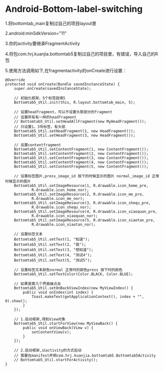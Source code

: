 # Android-Bottom-label-switching

1.将bottomtab_main复制过自己的项目layout里

2.android:minSdkVersion="11"

3.你的activity要继承FragmentActivity

4.将包com.hrj.kuanjia.bottomtab5复制过自己的项目里，有错误，导入自己的R包

5.使用方法调用如下,在fragmentactivity的onCreate进行设置：

	@Override
	protected void onCreate(Bundle savedInstanceState) {
		super.onCreate(savedInstanceState);

		// 初始化框架，5个标签就填5
		Bottomtab5_Util.init(this, R.layout.bottomtab_main, 5);

		// 设置headfragment，可以不设置头那部分的fragment
		// 设置所有有一样的headfragment
		// Bottomtab5_Util.setHeadAllFragment(new MyHeadFragment());
		// 只设置1，3号标签，有头部
		Bottomtab5_Util.setHeadFragment(1, new HeadFragment());
		Bottomtab5_Util.setHeadFragment(3, new HeadFragment());

		// 设置contentfragment
		Bottomtab5_Util.setContentFragment(1, new ContentFragment());
		Bottomtab5_Util.setContentFragment(2, new ContentFragment());
		Bottomtab5_Util.setContentFragment(3, new ContentFragment());
		Bottomtab5_Util.setContentFragment(4, new ContentFragment());
		Bottomtab5_Util.setContentFragment(5, new ContentFragment());

		// 设置标签图片,press_image_id 按下的时候显示的图片 normal_image_id 正常时候显示的图片
		Bottomtab5_Util.setImageResource(1, R.drawable.icon_home_pre,
				R.drawable.icon_home_nor);
		Bottomtab5_Util.setImageResource(2, R.drawable.icon_me_pre,
				R.drawable.icon_me_nor);
		Bottomtab5_Util.setImageResource(3, R.drawable.icon_shequ_pre,
				R.drawable.icon_shequ_nor);
		Bottomtab5_Util.setImageResource(4, R.drawable.icon_xiaoquan_pre,
				R.drawable.icon_xiaoquan_nor);
		Bottomtab5_Util.setImageResource(5, R.drawable.icon_xiaotan_pre,
				R.drawable.icon_xiaotan_nor);

		// 设置标签文本
		Bottomtab5_Util.setText(1, "知道");
		Bottomtab5_Util.setText(2, "我");
		Bottomtab5_Util.setText(3, "想知道");
		Bottomtab5_Util.setText(4, "测试4");
		Bottomtab5_Util.setText(5, "测试5");

		// 设置标签文本颜色normal 正常时的颜色press 按下时的颜色
		Bottomtab5_Util.setTextColor(Color.BLACK, Color.BLUE);

		// 如果是第几个界面被点击
		Bottomtab5_Util.setOnBackViewIndex(new MyViewIndex() {
			public void onIndex(int index) {
				Toast.makeText(getApplicationContext(), index + "", 0).show();
			}
		});

		// 1.启动框架,得到View对象
		Bottomtab5_Util.startForView(new MyViewBack() {
			public void onViewBack(View v) {
				setContentView(v);
			}
		});

		// 2.启动框架,以activity的方式启动
		// 需要在manifest声明com.hrj.kuanjia.bottomtab5.Bottomtab5Activity
		// Bottomtab5_Util.startForActivity();
	}
